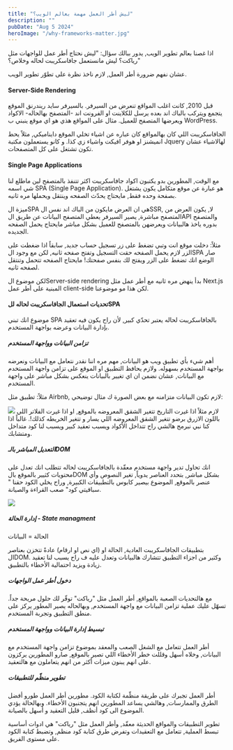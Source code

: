 ```yaml
---
title: "ليش أطر العمل مهمة بعالم الويب؟"
description: ""
pubDate: "Aug 5 2024"
heroImage: "/why-frameworks-matter.jpg"
---
```


اذا غصنا بعالم تطوير الويب, يدور ببالك سؤال: "ليش نحتاج أطر عمل للواجهات مثل رياكت؟ ليش مانستعمل جافاسكريبت لحاله وخلاص؟"

عشان نفهم ضرورة أطر العمل, لازم ناخذ نظرة على تطوّر تطوير الويب.

#### Server-Side Rendering

قبل 2010, كانت اغلب المواقع تنعرض من السيرفر. بالسيرفر سايد ريندرنق الموقع يتجمع ويتركب بالباك اند بعده يرسل للكلاينت او الفرونت اند -المتصفح بهالحاله- الاكواد ويعرضها المتصفح للعميل. مثال على المواقع هذي هو اي موقع ينبني ب WordPress.

الجافاسكريبت اللي كان بهالمواقع كان عباره عن اشياء تخلي الموقع دايناميكي, مثلاً يحط انميشنز او هوفر افيكت واشياء زي كذا. و كانو يستعملون مكتبة Jquery لهالاشياء عشان تكون تشتغل على كل المتصفحات.

#### Single Page Applications

مع الوقت, المطورين بدو يكتبون اكواد جافاسكريبت اكثر تتنفذ بالمتصفح لين ماطلع لنا شي اسمه SPA (Single Page Application). هو عبارة عن موقع متكامل يكون يشتغل بصفحة وحده فقط, مايحتاج يحدّث الصفحه وينتقل ويحملها مره ثانيه.

ميزة الSPA هي ان العرض مايكون من الباك اند نفس الSSR, لا, يكون العرض من المتصفح مباشرة, يصير السيرفر يعطي المتصفح البيانات عن طريق الAPI والمتصفح بدوره ياخذ هالبيانات ويعرضهن بالمتصفح للعميل بشكل مباشر مايحتاج يحمل الصفحه الجديده.

مثلاً: دخلت موقع انت وتبي تضغط على زر تسجيل حساب جديد, سابقاً اذا ضغطت على الزر لازم يحمل الصفحه حقت التسجيل وتفتح صفحه ثانيه, لكن مع وجود الSPA صار الوضع انك تضغط على الزر ويفتح لك بنفس صفحتك! مايحتاج الصفحه تتحمل وتنتقل لصفحه ثانيه.

لكن موضوع الServer-side rendering بدأ ينهض مره ثانيه مع أطر عمل مثل Next.js المبنية على أطر عمل client-side لكن هذا مو موضوعنا.

#### تحديات استعمال الجافاسكريبت لحاله للSPA

موضوع انك تبني SPA بالجافاسكريبت لحاله يعتبر تحدّي كبير, لأن راح يكون فيه تعقيد بإدارة البيانات وعرضه بواجهة المستخدم.

##### تزامن البيانات وواجهة المستخدم

أهم شيء بأي تطبيق ويب هو البيانات, مهم مره اننا نقدر نتعامل مع البيانات ونعرضه بواجهة المستخدم بسهوله. ولازم يحافظ التطبيق او الموقع على تزامن واجهة المستخدم مع البيانات, عشان نضمن ان اي تغيير بالبيانات ينعكس بشكل مباشر على واجهة المستخدم.

مثلاً: تطبيق مثل Airbnb, لازم تكون البيانات متزامنه مع بعض
الصورة ك مثال توضيحي:

![](/why-framework-matter/airbnb-example.jpg)
لازم مثلاً اذا غيرت التاريخ تتغير الشقق المعروضه بالموقع, او اذا غيرت الفلاتر اللي باللون الازرق برضو تتغير الشقق المعروضه اللي يسار و تتغير الخريطه كذلك!. غالباً اذا كنا نبي نبرمج هالشي راح تتداخل الأكواد ويسبب تعقيد كبير ويسبب لنا كود متداخل ومتشابك.

##### التعديل المباشر بالـDOM

انك تحاول تدير واجهة مستخدم معقّدة بالجافاسكريبت لحاله تتطلب انك تعدل على محتويات كثيير بالموقع بالDOM بشكل مباشر, بتحدد العناصر يدوياً, تغير النصوص وأي عنصر بالموقع, الموضوع بيصير كابوس بالتطبيقات الكبيرة, وراح يخلي الكود حقنا " سباقيتي كود" صعب القراءة والصيانة.

![](/why-framework-matter/spaghetti-code.jpg)

##### إدارة الحالة - State managment

الحالة = البيانات

بتطبيقات الجافاسكريبت العادية, الحالة او (اي نص او ارقام) عادةً تتخزن بعناصر الDOM. وكثير من اجزاء التطبيق تتشارك هالبيانات وتعدل عليه ف راح يسبب لنا تعقيد زيادة ويزيد احتمالية الأخطاء بالتطبيق.

##### دخول أطر عمل الواجهات

مع هالتحديات الصعبة بالمواقع, أطر العمل مثل "رياكت" توفّر لك حلول مريحة جداً. تسهّل عليك عملية تزامن البيانات مع واجهة المستخدم, وبهالحاله يصير المطور يركز على منطق التطبيق وتجربة المستخدم.

##### تبسيط إدارة البيانات وواجهة المستخدم

أطر العمل تتعامل مع الشغل الصعب والمعقد بموضوع تزامن واجهة المستخدم مع البيانات, وخلاه أسهل وقللت خطر الأخطاء اللي تصير بالموقع, صارو المطورين يركزون على انهم يبنون ميزات أكثر من انهم يتعاملون مع هالتعقيد.

##### تطوير منظّم للتطبيقات

أطر العمل تجبرك على طريقة منظّمة لكتابة الكود. مطورين أطر العمل طورو أفضل الطرق والممارسات, وهالشي يساعد المطورين انهم يتجنبون الأخطاء. وبهالحالة يؤدي الموضوع الى كود أنظف, قليل التعقيد و أسهل بالصيانة.

تطوير التطبيقات والمواقع الحديثة معقّد, وأطر العمل مثل "رياكت" هي ادوات أساسية تبسط العملية, تتعامل مع التعقيدات وتفرض طرق كتابة كود منظم, وتضبط كتابة الكود على مستوى الفريق.
